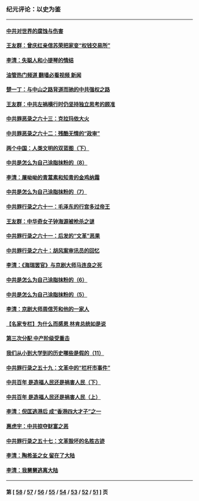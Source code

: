 ### 纪元评论：以史为鉴
---
#### [中共对世界的腐蚀与伤害](../../pages/nsc1028/n13463833.md?01030330) 
#### [王友群：曾庆红亲信苏荣把家变“权钱交易所”](../../pages/nsc1028/n13463003.md?01030330) 
#### [李清：失聪人和小提琴的情结](../../pages/nsc1028/n13459280.md?01030330) 
#### [油管热门频道 翻墙必看视频 新闻](ok?01030330)
#### [楚一丁：与中山之路背道而驰的中共强权之路](../../pages/nsc1028/n13437270.md?01030330) 
#### [王友群：中共左祸横行时仍坚持独立思考的顾准](../../pages/nsc1028/n13444722.md?01030330) 
#### [中共罪恶录之六十三：克拉玛依大火](../../pages/nsc1028/n13443384.md?01030330) 
#### [中共罪恶录之六十二：残酷无情的“政审”](../../pages/nsc1028/n13435894.md?01030330) 
#### [两个中国：人类文明的双蓝图（下）](../../pages/nsc1028/n13423132.md?01030330) 
#### [中共是怎么为自己涂脂抹粉的（8）](../../pages/nsc1028/n13432247.md?01030330) 
#### [李清：屠呦呦的青蒿素和知青的金鸡纳霜](../../pages/nsc1028/n13426884.md?01030330) 
#### [中共是怎么为自己涂脂抹粉的（7）](../../pages/nsc1028/n13431085.md?01030330) 
#### [中共罪行录之六十一：毛泽东的行宫多过帝王](../../pages/nsc1028/n13430849.md?01030330) 
#### [王友群：中华奇女子钟海源被枪杀之谜](../../pages/nsc1028/n13430555.md?01030330) 
#### [中共罪行录之六十一：后发的“文革”恶果](../../pages/nsc1028/n13426672.md?01030330) 
#### [中共罪行录之六十：胡风案审讯员的回忆](../../pages/nsc1028/n13423954.md?01030330) 
#### [李清：《海瑞罢官》与京剧大师马连良之死](../../pages/nsc1028/n13412316.md?01030330) 
#### [中共是怎么为自己涂脂抹粉的（6）](../../pages/nsc1028/n13412021.md?01030330) 
#### [中共是怎么为自己涂脂抹粉的（5）](../../pages/nsc1028/n13405477.md?01030330) 
#### [李清：京剧大师周信芳和他的一家人](../../pages/nsc1028/n13391411.md?01030330) 
#### [【名家专栏】为什么而感恩 林肯总统如是说](../../pages/nsc1028/n13402501.md?01030330) 
#### [第三次分配 中产阶级受重击](../../pages/nsc1028/n13401007.md?01030330) 
#### [我们从小到大学到的历史哪些是假的（11）](../../pages/nsc1028/n13395097.md?01030330) 
#### [中共罪行录之五十九：文革中的“栏杆市事件”](../../pages/nsc1028/n13390605.md?01030330) 
#### [中共百年 是造福人民还是祸害人民（下）](../../pages/nsc1028/n13389389.md?01030330) 
#### [中共百年 是造福人民还是祸害人民（上）](../../pages/nsc1028/n13388697.md?01030330) 
#### [李清：倪匡逃港后 成“香港四大才子”之一](../../pages/nsc1028/n13377522.md?01030330) 
#### [惠虎宇：中共掠夺财富之恶](../../pages/nsc1028/n13374142.md?01030330) 
#### [中共罪行录之五十七：文革毁坏的名胜古迹](../../pages/nsc1028/n13373282.md?01030330) 
#### [李清：陶希圣之女 留在了大陆](../../pages/nsc1028/n13367727.md?01030330) 
#### [李清：我舅舅逃离大陆](../../pages/nsc1028/n13343329.md?01030330) 

---
#### 第 [ [58](./58.md?01030330) / [57](./57.md?01030330) / [56](./56.md?01030330) / [55](./55.md?01030330) / [54](./54.md?01030330) / [53](./53.md?01030330) / [52](./52.md?01030330) / [51](./51.md?01030330) ] 页
